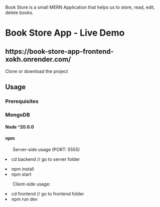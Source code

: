 Book Store is a small MERN Application that helps us to store, read, edit, delete books.

<h1>Book Store App - Live Demo</h1>
<h2>https://book-store-app-frontend-xokh.onrender.com/</h2>

Clone or download the project

<h2>Usage</h2>
<h3>Prerequisites</h3>

<h3>MongoDB</h3>
<h4>Node ^20.0.0</h4>
<h4>npm</h4>


<ul>Server-side usage (PORT: 5555)</ul>
 <li>cd backend   // go to server folder</p>
 <li>npm install</li>
 <li>npm start </li>

<ul>Client-side usage:</ul>
 <li>cd frontend    // go to frontend folder</li>
 <li>npm run dev</li>
